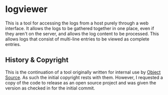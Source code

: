 logviewer
=========

This is a tool for accessing the logs from a host purely through 
a web interface. It allows the logs to be gathered together in one 
place, even if they aren't on the server, and allows the log content
to be processed. This allows logs that consist of multi-line entries
to be viewed as complete entries.

History & Copyright
-------------------

This is the continuation of a tool originally written for internal 
use by [Object Source](https://objectsource.co.uk/). As such the
initial copyright rests with them. However, I requested a copy of
the code to release as an open source project and was given the 
version as checked in for the initial commit.
